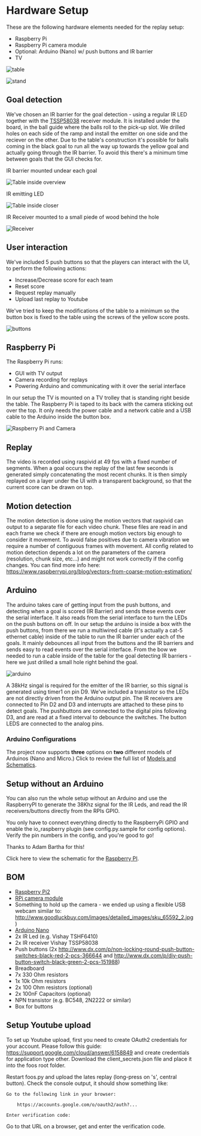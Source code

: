 # Hardware Setup

These are the following hardware elements needed for the replay setup:
 * Raspberry Pi
 * Raspberry Pi camera module
 * Optional: Arduino (Nano) w/ push buttons and IR barrier
 * TV

![table](table.jpg)

![stand](stand.jpg)


## Goal detection

We've chosen an IR barrier for the goal detection - using a regular IR LED together with the [TSSP58038](http://www.vishay.com/docs/82479/tssp58038.pdf) receiver module.
It is installed under the board, in the ball guide where the balls roll to the pick-up slot. We drilled holes on each side of the ramp and install the emitter on one side and the reciever on the other.
Due to the table's construction it's possible for balls coming in the black goal to run all the way up towards the yellow goal and actually going through the IR barrier. To avoid this there's a minimum time between goals that the GUI checks for.

IR barrier mounted undear each goal

![Table inside overview](table_inside.jpg)

IR emitting LED

![Table inside closer](table_inside2.jpg)

IR Receiver mounted to a small piede of wood behind the hole

![Receiver](receiver.jpg)

## User interaction

We've included 5 push buttons so that the players can interact with the UI, to perform the following actions:
 * Increase/Decrease score for each team
 * Reset score
 * Request replay manually
 * Upload last replay to Youtube

We've tried to keep the modifications of the table to a minimum so the button box is fixed to the table using the screws of the yellow score posts.

![buttons](buttons.jpg)

## Raspberry Pi

The Raspberry Pi runs:
 * GUI with TV output
 * Camera recording for replays
 * Powering Arduino and communicating with it over the serial interface

In our setup the TV is mounted on a TV trolley that is standing right beside the table. The Raspberry Pi is taped to its back with the camera sticking out over the top.
It only needs the power cable and a network cable and a USB cable to the Arduino inside the button box.

![Raspberry Pi and Camera](raspberry_cam.jpg)

## Replay

The video is recorded using raspivid at 49 fps with a fixed number of segments. When a goal occurs the replay of the last few seconds is generated simply concatenating the most recent chunks.
It is then simply replayed on a layer under the UI with a transparent background, so that the current score can be drawn on top.

## Motion detection

The motion detection is done using the motion vectors that raspivid can output to a separate file for each video chunk.
These files are read in and each frame we check if there are enough motion vectors big enough to consider it movement.
To avoid false positives due to camera vibration we require a number of contiguous frames with movement.
All config related to motion detection depends a lot on the parameters of the camera (resolution, chunk size, etc...) and might not work correctly if the config changes.
You can find more info here: https://www.raspberrypi.org/blog/vectors-from-coarse-motion-estimation/

## Arduino

The arduino takes care of getting input from the push buttons, and detecting when a goal is scored (IR Barrier) and sends these events over the serial interface.
It also reads from the serial interface to turn the LEDs on the push buttons on off.
In our setup the arduino is inside a box with the push buttons, from there we run a multiwired cable (it's actually a cat-5 ethernet cable) inside of the table to run the IR barrier under each of the goals.
It mainly debounces all input from the buttons and the IR barriers and sends easy to read events over the serial interface.
From the bow we needed to run a cable inside of the table for the goal detecting IR barriers - here we just drilled a small hole right behind the goal.

![arduino](arduino.jpg)

A 38kHz singal is required for the emitter of the IR barrier, so this signal is generated using timer1 on pin D9. We've included a transistor so the LEDs are not directly driven from the Arduino output pin.
The IR receivers are connected to Pin D2 and D3 and interrupts are attached to these pins to detect goals. The pushbuttons are connected to the digital pins following D3, and are read at a fixed interval to debounce the switches.
The button LEDS are connected to the analog pins.

### Arduino Configurations
The project now supports **three** options on **two** different models of Arduinos (Nano and Micro.)  Click to review the full list of [Models and Schematics](../arduino/Readme.md).


## Setup without an Arduino

You can also run the whole setup without an Arduino and use the RaspberryPI to generate the 38Khz signal for the IR Leds, and read the IR receivers/buttons directly from the RPIs GPIO.

You only have to connect everything directly to the RaspberryPi GPIO and enable the io_raspberry plugin (see config.py.sample for config options).
Verify the pin numbers in the config, and you're good to go!

Thanks to Adam Bartha for this!

Click here to view the schematic for the [Raspberry PI](schematics/foos_RPi_only_schema.png).

## BOM

 * [Raspberry Pi2](https://www.raspberrypi.org/products/raspberry-pi-2-model-b/)
 * [RPi camera module](https://www.raspberrypi.org/products/camera-module/)
 * Something to hold up the camera - we ended up using a flexible USB webcam similar to: http://www.goodluckbuy.com/images/detailed_images/sku_65592_2.jpg)
 * [Arduino Nano](https://www.arduino.cc/en/Main/ArduinoBoardNano)
 * 2x IR Led (e.g. Vishay TSHF6410)
 * 2x IR receiver Vishay TSSP58038
 * Push buttons (2x http://www.dx.com/p/non-locking-round-push-button-switches-black-red-2-pcs-366644 and http://www.dx.com/p/diy-push-button-switch-black-green-2-pcs-151988)
 * Breadboard
 * 7x 330 Ohm resistors
 * 1x 10k Ohm resistors
 * 2x 100 Ohm resistors (optional)
 * 2x 100nF Capacitors (optional)
 * NPN transistor (e.g. BC548, 2N2222 or similar)
 * Box for buttons

## Setup Youtube upload

To set up Youtube upload, first you need to create OAuth2 credentials for your account.
Please follow this guide: https://support.google.com/cloud/answer/6158849 and create credentials for application type other.
Download the client_secrets.json file and place it into the foos root folder.

Restart foos.py and upload the lates replay (long-press on 's', central button). Check the console output, it should show something like:

```
Go to the following link in your browser:

    https://accounts.google.com/o/oauth2/auth?...

Enter verification code:
```

Go to that URL on a browser, get and enter the verification code.
